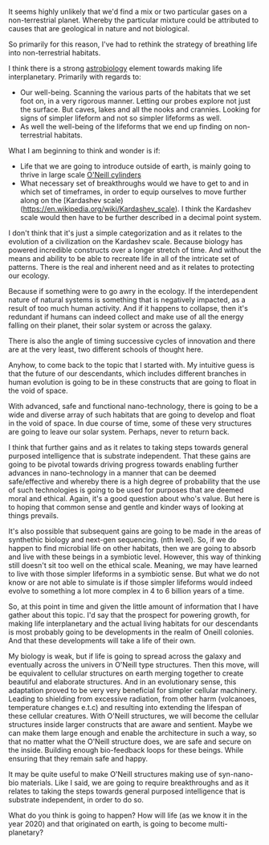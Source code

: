 It seems highly unlikely that we'd find a mix or two particular gases on a non-terrestrial planet. Whereby the particular mixture could be attributed to causes that are geological in nature and not biological. 

So primarily for this reason, I've had to rethink the strategy of breathing life into non-terrestrial habitats. 

I think there is a strong [astrobiology](https://en.wikipedia.org/wiki/Astrobiology) element towards making life interplanetary. Primarily with regards to:
* Our well-being. Scanning the various parts of the habitats that we set foot on, in a very rigorous manner. Letting our probes explore not just the surface. But caves, lakes and all the nooks and crannies. Looking for signs of simpler lifeform and not so simpler lifeforms as well. 
* As well the well-being of the lifeforms that we end up finding on non-terrestrial habitats. 

What I am beginning to think and wonder is if:
* Life that we are going to introduce outside of earth, is mainly going to thrive in large scale [O'Neill cylinders](https://en.wikipedia.org/wiki/O%27Neill_cylinder)
* What necessary set of breakthroughs would we have to get to and in which set of timeframes, in order to equip ourselves to move further along on the [Kardashev scale)(https://en.wikipedia.org/wiki/Kardashev_scale). I think the Kardashev scale would then have to be further described in a decimal point system. 

I don't think that it's just a simple categorization and as it relates to the evolution of a civilization on the Kardashev scale. Because biology has powered incredible constructs over a longer stretch of time. And without the means and ability to be able to recreate life in all of the intricate set of patterns. There is the real and inherent need and as it relates to protecting our ecology. 

Because if something were to go awry in the ecology. If the interdependent nature of natural systems is something that is negatively impacted, as a result of too much human activity. And if it happens to collapse, then it's redundant if humans can indeed collect and make use of all the energy falling on their planet, their solar system or across the galaxy. 

There is also the angle of timing successive cycles of innovation and there are at the very least, two different schools of thought here. 

Anyhow, to come back to the topic that I started with. My intuitive guess is that the future of our descendants, which includes different branches in human evolution is going to be in these constructs that are going to float in the void of space. 

With advanced, safe and functional nano-technology, there is going to be a wide and diverse array of such habitats that are going to develop and float in the void of space. In due course of time, some of these very structures are going to leave our solar system. Perhaps, never to return back. 

I think that further gains and as it relates to taking steps towards general purposed intelligence that is substrate independent. That these gains are going to be pivotal towards driving progress towards enabling further advances in nano-technology in a manner that can be deemed safe/effective and whereby there is a high degree of probability that the use of such technologies is going to be used for purposes that are deemed moral and ethical. Again, it's a good question about who's value. But here is to hoping that common sense and gentle and kinder ways of looking at things prevails. 

It's also possible that subsequent gains are going to be made in the areas of synthethic biology and next-gen sequencing. (nth level). So, if we do happen to find microbial life on other habitats, then we are going to absorb and live with these beings in a symbiotic level. However, this way of thinking still doesn't sit too well on the ethical scale. Meaning, we may have learned to live with those simpler lifeforms in a symbiotic sense. But what we do not know or are not able to simulate is if those simpler lifeforms would indeed evolve to something a lot more complex in 4 to 6 billion years of a time. 

So, at this point in time and given the little amount of information that I have gather about this topic. I'd say that the prospect for powering growth, for making life interplanetary and the actual living habitats for our descendants is most probably going to be developments in the realm of Oneill colonies. And that these developments will take a life of their own.

My biology is weak, but if life is going to spread across the galaxy and eventually across the univers in O'Neill type structures. Then this move, will be equivalent to cellular structures on earth merging together to create beautiful and elaborate structures. And in an evolutionary sense, this adaptation proved to be very very beneficial for simpler cellular machinery. Leading to shielding from excessive radiation, from other harm (volcanoes, temperature changes e.t.c) and resulting into extending the lifespan of these cellular creatures. With O'Neill structures, we will become the cellular structures inside larger constructs that are aware and sentient. Maybe we can make them large enough and enable the architecture in such a way, so that no matter what the O'Neill structure does, we are safe and secure on the inside. Building enough bio-feedback loops for these beings. While ensuring that they remain safe and happy. 

It may be quite useful to make O'Neill structures making use of syn-nano-bio materials. Like I said, we are going to require breakthroughs and as it relates to taking the steps towards general purposed intelligence that is substrate independent, in order to do so. 

What do you think is going to happen? How will life (as we know it in the year 2020) and that originated on earth, is going to become multi-planetary? 
